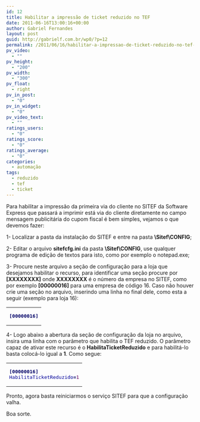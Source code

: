 ```yaml
---
id: 12
title: Habilitar a impressão de ticket reduzido no TEF
date: 2011-06-16T13:00:16+00:00
author: Gabriel Fernandes
layout: post
guid: http://gabrielf.com.br/wp0/?p=12
permalink: /2011/06/16/habilitar-a-impressao-de-ticket-reduzido-no-tef-da-software-express/
pv_video:
  - ""
pv_height:
  - "200"
pv_width:
  - "300"
pv_float:
  - right
pv_in_post:
  - "0"
pv_in_widget:
  - "0"
pv_video_text:
  - ""
ratings_users:
  - "0"
ratings_score:
  - "0"
ratings_average:
  - "0"
categories:
  - automação
tags:
  - reduzido
  - tef
  - ticket
---
```

Para habilitar a impressão da primeira via do cliente no SITEF da Software Express que passará a imprimir está via do cliente diretamente no campo mensagem publicitária do cupom fiscal é bem simples, vejamos o que devemos fazer:

1- Localizar a pasta da instalação do SITEF e entre na pasta **\Sitef\CONFIG**;

2- Editar o arquivo **sitefcfg.ini** da pasta **\Sitef\CONFIG**, use qualquer programa de edição de textos para isto, como por exemplo o notepad.exe;

<!--more-->

3- Procure neste arquivo a seção de configuração para a loja que desejamos habilitar o recurso, para identificar uma seção procure por **[XXXXXXXX]** onde **XXXXXXXX** é o número da empresa no SITEF, como por exemplo **[00000016]** para uma empresa de código 16. Caso não houver crie uma seção no arquivo, inserindo uma linha no final dele, como esta a seguir (exemplo para loja 16):

<div class="wp_codebox">
  <table>
    <tr id="p124">
      <td class="code" id="p12code4">
        <pre class="ini" style="font-family:monospace;"><span style="color: #000066; font-weight:bold;"><span style="">&#91;</span>00000016<span style="">&#93;</span></span></pre>
      </td>
    </tr>
  </table>
</div>

4- Logo abaixo a abertura da seção de configuração da loja no arquivo, insira uma linha com o parâmetro que habilita o TEF reduzido. O parâmetro capaz de ativar este recurso é o **HabilitaTicketReduzido** e para habilitá-lo basta colocá-lo igual a **1**. Como segue:

<div class="wp_codebox">
  <table>
    <tr id="p125">
      <td class="code" id="p12code5">
        <pre class="ini" style="font-family:monospace;"><span style="color: #000066; font-weight:bold;"><span style="">&#91;</span>00000016<span style="">&#93;</span></span>
<span style="color: #000099;">HabilitaTicketReduzido</span><span style="color: #000066; font-weight:bold;">=</span><span style="color: #660066;">1</span></pre>
      </td>
    </tr>
  </table>
</div>

Pronto, agora basta reiniciarmos o serviço SITEF para que a configuração valha.

Boa sorte.